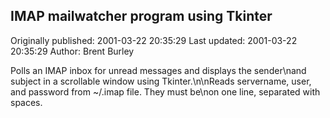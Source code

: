 ## IMAP mailwatcher program using Tkinter

Originally published: 2001-03-22 20:35:29
Last updated: 2001-03-22 20:35:29
Author: Brent Burley

Polls an IMAP inbox for unread messages and displays the sender\nand subject in a scrollable window using Tkinter.\n\nReads servername, user, and password from ~/.imap file.  They must be\non one line, separated with spaces.